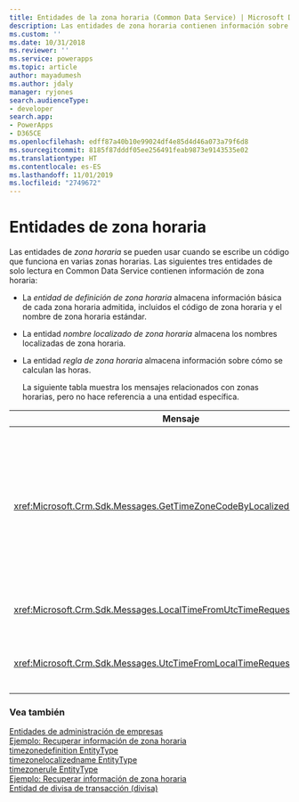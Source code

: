 ```yaml
---
title: Entidades de la zona horaria (Common Data Service) | Microsoft Docs
description: Las entidades de zona horaria contienen información sobre zonas horarias, como la zona horaria soportada, el código de zona horaria, la zona horaria localizada, y almacena información sobre cómo se calculan los tiempos.
ms.custom: ''
ms.date: 10/31/2018
ms.reviewer: ''
ms.service: powerapps
ms.topic: article
author: mayadumesh
ms.author: jdaly
manager: ryjones
search.audienceType:
- developer
search.app:
- PowerApps
- D365CE
ms.openlocfilehash: edff87a40b10e99024df4e85d4d46a073a79f6d8
ms.sourcegitcommit: 8185f87dddf05ee256491feab9873e9143535e02
ms.translationtype: HT
ms.contentlocale: es-ES
ms.lasthandoff: 11/01/2019
ms.locfileid: "2749672"
---
```

# <a name="time-zone-entities"></a>Entidades de zona horaria

Las entidades de *zona horaria* se pueden usar cuando se escribe un código que funciona en varias zonas horarias. Las siguientes tres entidades de solo lectura en Common Data Service contienen información de zona horaria:  
  
- La *entidad de definición de zona horaria* almacena información básica de cada zona horaria admitida, incluidos el código de zona horaria y el nombre de zona horaria estándar.  
  
- La entidad *nombre localizado de zona horaria* almacena los nombres localizadas de zona horaria.  
  
- La entidad *regla de zona horaria* almacena información sobre cómo se calculan las horas.  
  
  La siguiente tabla muestra los mensajes relacionados con zonas horarias, pero no hace referencia a una entidad específica.  
  
|Mensaje|Descripción|  
|-------------|-----------------|  
|<xref:Microsoft.Crm.Sdk.Messages.GetTimeZoneCodeByLocalizedNameRequest>|Recupera todas las definiciones de zona horaria para la configuración regional especificada y devuelve solo el atributo del nombre para mostrar.|  
|<xref:Microsoft.Crm.Sdk.Messages.LocalTimeFromUtcTimeRequest>|Recupera la hora local de la hora UTC especificada.|  
|<xref:Microsoft.Crm.Sdk.Messages.UtcTimeFromLocalTimeRequest>|Recupera la hora UTC para la hora local especificada.|  
  
### <a name="see-also"></a>Vea también  
 [Entidades de administración de empresas](/dynamics365/customer-engagement/developer/business-management-entities)   
 [Ejemplo: Recuperar información de zona horaria](org-service/samples/retrieve-time-zone-information.md)   
 [timezonedefinition EntityType](reference/entities/timezonedefinition.md)   
 [timezonelocalizedname EntityType](reference/entities/timezonelocalizedname.md)   
 [timezonerule EntityType](reference/entities/timezonerule.md)   
 [Ejemplo: Recuperar información de zona horaria](org-service/samples/retrieve-time-zone-information.md)   
 [Entidad de divisa de transacción (divisa)](transaction-currency-currency-entity.md)
